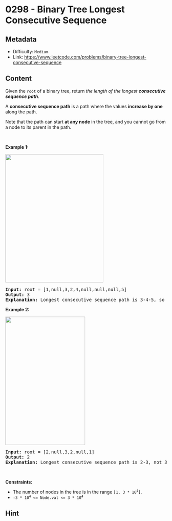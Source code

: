 # 0298 - Binary Tree Longest Consecutive Sequence

## Metadata

 - Difficulty: `Medium`
 - Link: https://www.leetcode.com/problems/binary-tree-longest-consecutive-sequence

## Content

<p>Given the <code>root</code> of a binary tree, return <em>the length of the longest <strong>consecutive sequence path</strong></em>.</p>

<p>A <strong>consecutive sequence path</strong> is a path where the values <strong>increase by one</strong> along the path.</p>

<p>Note that the path can start <strong>at any node</strong> in the tree, and you cannot go from a node to its parent in the path.</p>

<p>&nbsp;</p>
<p><strong class="example">Example 1:</strong></p>
<img alt="" src="https://assets.leetcode.com/uploads/2021/03/14/consec1-1-tree.jpg" style="width: 306px; height: 400px;" />
<pre>
<strong>Input:</strong> root = [1,null,3,2,4,null,null,null,5]
<strong>Output:</strong> 3
<strong>Explanation:</strong> Longest consecutive sequence path is 3-4-5, so return 3.
</pre>

<p><strong class="example">Example 2:</strong></p>
<img alt="" src="https://assets.leetcode.com/uploads/2021/03/14/consec1-2-tree.jpg" style="width: 249px; height: 400px;" />
<pre>
<strong>Input:</strong> root = [2,null,3,2,null,1]
<strong>Output:</strong> 2
<strong>Explanation:</strong> Longest consecutive sequence path is 2-3, not 3-2-1, so return 2.
</pre>

<p>&nbsp;</p>
<p><strong>Constraints:</strong></p>

<ul>
	<li>The number of nodes in the tree is in the range <code>[1, 3 * 10<sup>4</sup>]</code>.</li>
	<li><code>-3 * 10<sup>4</sup> &lt;= Node.val &lt;= 3 * 10<sup>4</sup></code></li>
</ul>


## Hint


